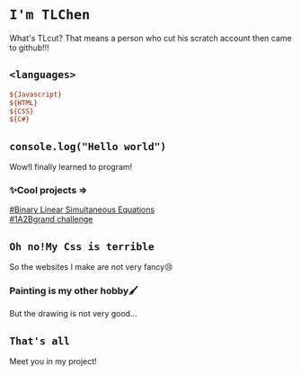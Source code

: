 # `I'm TLChen`
What's TLcut? That means a person who cut his scratch account then came to github!!!
## `<languages>` 
```ini
${Javascript}
${HTML}
${CSS}
${C#}
```
## `console.log("Hello world")`
Wow!I finally learned to program!
### ✨Cool projects =>
[#Binary Linear Simultaneous Equations](https://tlcut.github.io/Binary_linear_equation.github.io/XY/XY.html)  
[#1A2Bgrand challenge](https://tlcut.github.io/1A2B.github.io/1A2B/1AB.html)
## `Oh no!My Css is terrible` 
So the websites I make are not very fancy😢
### Painting is my other hobby🖌️
But the drawing is not very good...
## `That's all`
Meet you in my project!
